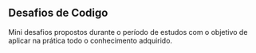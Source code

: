 ## Desafios de Codigo
Mini desafios  propostos durante o período de estudos com o objetivo de aplicar na prática todo o conhecimento adquirido.